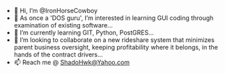 - 👋 Hi, I’m @IronHorseCowboy
- 👀 As once a 'DOS guru', I’m interested in learning GUI coding through examination of existing software...
- 🌱 I’m currently learning GIT, Python, PostGRES...
- 💞️ I’m looking to collaborate on a new rideshare system that minimizes parent business oversight, keeping profitability where it belongs, in the hands of the contract drivers...
- 📫 Reach me @ ShadoHwk@Yahoo.com

<!---
IronHorseCowboy/IronHorseCowboy is a ✨ special ✨ repository because its `README.md` (this file) appears on your GitHub profile.
You can click the Preview link to take a look at your changes.
--->
